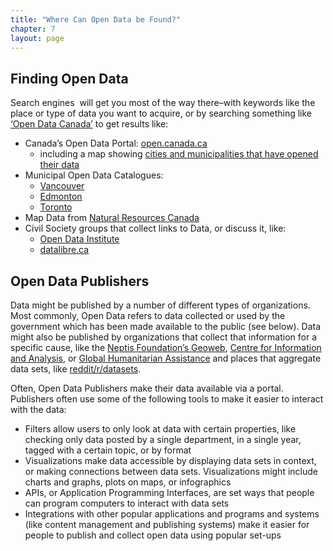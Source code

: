 ```yaml
---
title: "Where Can Open Data be Found?"
chapter: 7
layout: page
---
```


## Finding Open Data

Search engines  will get you most of the way there–with keywords like the place or type of data you want to acquire, or by searching something like [‘Open Data Canada’](http://lmgtfy.com/?q=Open+Data+Canada) to get results like:

* Canada’s Open Data Portal: [open.canada.ca](http://open.canada.ca/en)
  - including a map showing [cities and municipalities that have opened their data](http://open.canada.ca/en/maps/open-data-canada) 
* Municipal Open Data Catalogues:
  - [Vancouver](http://vancouver.ca/your-government/open-data-catalogue.aspx)
  - [Edmonton](https://data.edmonton.ca/) 
  - [Toronto](http://www1.toronto.ca/wps/portal/contentonly?vgnextoid%3D9e56e03bb8d1e310VgnVCM10000071d60f89RCRD) 
*  Map Data from [Natural Resources Canada](https://www.nrcan.gc.ca/earth-sciences/geography/topographic-information/free-data-geogratis/11042)
* Civil Society groups that collect links to Data, or discuss it, like:
  - [Open Data Institute](http://theodi.org/) 
  - [datalibre.ca](http://datalibre.ca/) 

## Open Data Publishers

Data might be published by a number of different types of organizations. Most commonly, Open Data refers to data collected or used by the government which has been made available to the public (see below). Data might also be published by organizations that collect that information for a specific cause, like the [Neptis Foundation’s Geoweb](http://www.neptisgeoweb.org/), [Centre for Information and Analysis](http://www.sova-center.ru/en/database/), or [Global Humanitarian Assistance](http://www.globalhumanitarianassistance.org/data-guides/datastore) and places that aggregate data sets, like [reddit/r/datasets](http://www.reddit/r/datasets).

Often, Open Data Publishers make their data available via a portal. Publishers often use some of the following tools to make it easier to interact with the data:

* Filters allow users to only look at data with certain properties, like checking only data posted by a single department, in a single year, tagged with a certain topic, or by format
*  Visualizations make data accessible by displaying data sets in context, or making connections between data sets. Visualizations might include charts and graphs, plots on maps, or infographics
* APIs, or Application Programming Interfaces, are set ways that people can program computers to interact with data sets
* Integrations with other popular applications and programs and systems (like content management and publishing systems) make it easier for people to publish and collect open data using popular set-ups
